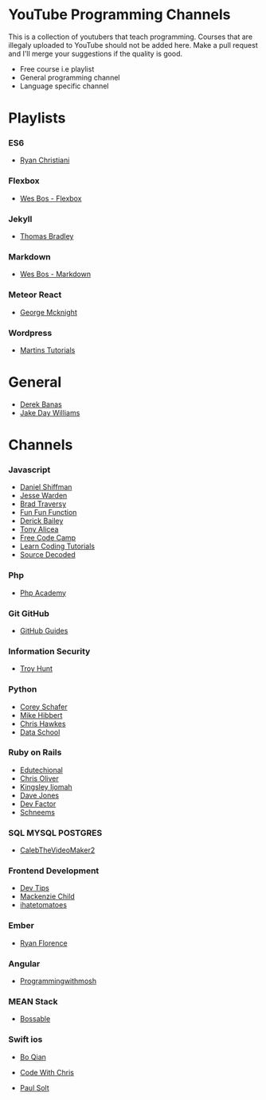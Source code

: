 # YouTube Programming Channels

This is a collection of youtubers that teach programming. Courses that are illegaly uploaded to YouTube should not be added here. Make a pull request and I'll merge your suggestions if the quality is good.
  - Free course i.e playlist
  - General programming channel
  - Language specific channel

# Playlists

### ES6
- [Ryan Christiani]

### Flexbox
- [Wes Bos - Flexbox]

### Jekyll
- [Thomas Bradley]

### Markdown
- [Wes Bos - Markdown]

### Meteor React
- [George Mcknight]

### Wordpress
- [Martins Tutorials]

# General
- [Derek Banas]
- [Jake Day Williams]

# Channels

### Javascript
- [Daniel Shiffman]
- [Jesse Warden]
- [Brad Traversy]
- [Fun Fun Function]
- [Derick Bailey]
- [Tony Alicea]
- [Free Code Camp]
- [Learn Coding Tutorials]
- [Source Decoded]

### Php
- [Php Academy]

### Git GitHub
- [GitHub Guides]

### Information Security
- [Troy Hunt]

### Python
- [Corey Schafer]
- [Mike Hibbert]
- [Chris Hawkes]
- [Data School]

### Ruby on Rails
- [Edutechional]
- [Chris Oliver]
- [Kingsley Ijomah]
- [Dave Jones]
- [Dev Factor]
- [Schneems]

### SQL MYSQL POSTGRES
- [CalebTheVideoMaker2]

### Frontend Development
- [Dev Tips]
- [Mackenzie Child]
- [ihatetomatoes]

### Ember
- [Ryan Florence]

### Angular
- [Programmingwithmosh]

### MEAN Stack
- [Bossable]

### Swift ios
- [Bo Qian]
- [Code With Chris]
- [Paul Solt]



   [Corey Schafer]: <https://www.youtube.com/user/schafer5/>
   [George Mcknight]: <https://www.youtube.com/playlist?list=PLKfAG4yMwKkSTkCFX7HXG5GAN-fvGAQqY>
   [Paul Solt]: <https://www.youtube.com/user/PaulSolt/>
   [Schneems]: <https://www.youtube.com/user/schneems/>
   [Jake Day Williams]: <https://www.youtube.com/user/JakeDayWilliams/>
   [GitHub Guides]: <https://www.youtube.com/user/GitHubGuides/>
   [Source Decoded]: <https://www.youtube.com/channel/UCl0hPcsUmeld49qmWWSQKOg/>
   [Code With Chris]: <https://www.youtube.com/user/CodeWithChris/>
   [Data School]: <https://www.youtube.com/user/dataschool/>
   [Dev Tips]: <https://www.youtube.com/user/DevTipsForDesigners>
   [Mackenzie Child]: <https://www.youtube.com/user/mackenziechild/>
   [Bossable]: <https://www.youtube.com/channel/UCluB4lRmX_unr4Tdw-vCygQ>
   [Edutechional]: <https://www.youtube.com/channel/UCgGf1eq52dPTVuf1Njb57Hw>
   [Chris Oliver]: <https://www.youtube.com/user/TheOneMrO/>
   [Programmingwithmosh]: <https://www.youtube.com/user/programmingwithmosh/>
   [Mike Hibbert]: <https://www.youtube.com/user/MickeySoFine1972/>
   [Daniel Shiffman]: <https://www.youtube.com/channel/UCvjgXvBlbQiydffZU7m1_aw>
   [Kingsley Ijomah]: <https://www.youtube.com/channel/UCkHlNRnJ510CliLJ2na5OEA>
   [Ryan Florence]: <https://www.youtube.com/user/rpflorence1/>
   [Jesse Warden]: <https://www.youtube.com/channel/UCzBDmYcmynHX7mELvD0sWEA>
   [Chris Hawkes]: <https://www.youtube.com/channel/UCfV36TX5AejfAGIbtwTc7Zw>
   [Brad Traversy]: <https://www.youtube.com/user/TechGuyWeb/>
   [Bo Qian]: <https://www.youtube.com/channel/UCEOGtxYTB6vo6MQ-WQ9W_nQ>
   [Php Academy]: <https://www.youtube.com/user/phpacademy/>
   [Wes Bos - Flexbox]: <https://www.youtube.com/playlist?list=PLu8EoSxDXHP7xj_y6NIAhy0wuCd4uVdid>
   [Wes Bos - Markdown]: <https://www.youtube.com/playlist?list=PLu8EoSxDXHP7v7K5nZSMo9XWidbJ_Bns3>
   [Thomas Bradley]: <https://www.youtube.com/playlist?list=PLWjCJDeWfDdfVEcLGAfdJn_HXyM4Y7_k->
   [Dave Jones]: <https://www.youtube.com/channel/UCdJN-70DPKdJeM1ellssAEw>
   [CalebTheVideoMaker2]: <https://www.youtube.com/user/CalebTheVideoMaker2>
   [ihatetomatoes]: <https://www.youtube.com/user/ihatetomatoesblog>
   [Ryan Christiani]: <https://www.youtube.com/user/Mrgexal/>
   [Dev Factor]: <https://www.youtube.com/user/devfactor/>
   [Derek Banas]: <https://www.youtube.com/user/derekbanas/>
   [Fun Fun Function]: <https://www.youtube.com/channel/UCO1cgjhGzsSYb1rsB4bFe4Q/>
   [Troy Hunt]: <https://www.youtube.com/user/troyhuntdotcom/>
   [Derick Bailey]: <https://www.youtube.com/user/derickbailey/>
   [Tony Alicea]: <https://www.youtube.com/channel/UCsFmLpSNJuFzpKqdEj5jeHw/>
   [Free Code Camp]: <https://www.youtube.com/channel/UC8butISFwT-Wl7EV0hUK0BQ/>
   [Martins Tutorials]: <https://www.youtube.com/playlist?list=PL5Dq9xKbrI3BxgI4Q7TpUkle30nhYDBNY/>
   [Learn Coding Tutorials]: <https://www.youtube.com/channel/UC8Szh5ZJeGFBWyqKyTCVPpA>


